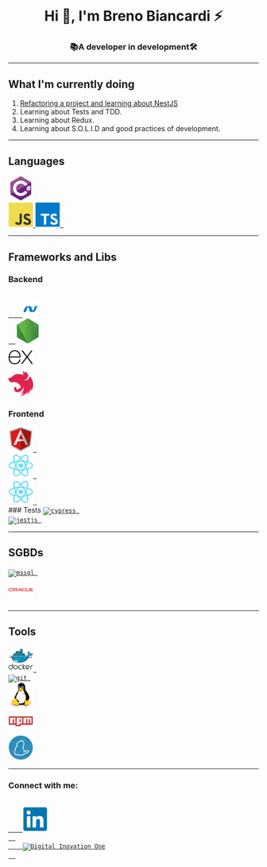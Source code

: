 <h1 align="center">Hi 🖖, I'm Breno Biancardi ⚡</h1>
<h3 align="center">📚A developer in development🛠</h3>

---

## What I'm currently doing

1. [Refactoring a project and learning about NestJS](https://github.com/brenobiancardi/Node-Angular-Endereco)
1. Learning about Tests and TDD.
1. Learning about Redux.
1. Learning about S.O.L.I.D and good practices of development.

---

## Languages

<a href="https://docs.microsoft.com/pt-br/dotnet/csharp/" target="_blank"  >
  <code><img height="50" src="https://raw.githubusercontent.com/devicons/devicon/master/icons/csharp/csharp-original.svg" alt="csharp"/>
</code> 
</a>
<a href="https://developer.mozilla.org/en-US/docs/Web/JavaScript" target="_blank" >
  <code><img height="50" src="https://raw.githubusercontent.com/devicons/devicon/master/icons/javascript/javascript-original.svg" alt="javascript"/></code> 
</a>
<a href="https://www.typescriptlang.org/" target="_blank"  >
  <code><img height="50" src="https://raw.githubusercontent.com/devicons/devicon/master/icons/typescript/typescript-original.svg" alt="typescript" /> 
</code> 
</a>

---

## Frameworks and Libs

### Backend

<a href="https://dotnet.microsoft.com/" target="_blank"  >
  <code>
    <img height="32" src="https://raw.githubusercontent.com/devicons/devicon/master/icons/dot-net/dot-net-original.svg" alt="dotnet" />
  </code> 
</a>
<a href="https://nodejs.org" target="_blank"  >
<code><img height="50" src="https://raw.githubusercontent.com/devicons/devicon/master/icons/nodejs/nodejs-original.svg" alt="nodejs"/>
</code>  </a>
<a href="https://expressjs.com" target="_blank"  >
<code><img height="50" src="https://raw.githubusercontent.com/devicons/devicon/master/icons/express/express-original.svg" alt="express" />
</code>  </a>
<a href="https://nodejs.org" target="_blank"  >
<code><img height="50" src="https://raw.githubusercontent.com/devicons/devicon/master/icons/nestjs/nestjs-plain.svg" alt="NestJS"/>
</code>  </a>

### Frontend


<a href="https://angular.io/" target="_blank" >
  <code><img height="50" src="https://raw.githubusercontent.com/devicons/devicon/master/icons/angularjs/angularjs-original.svg" alt="Angular" /> 
</code>  </a>
<a href="https://reactnative.dev/" target="_blank" >
  <code><img height="50" src="https://raw.githubusercontent.com/devicons/devicon/master/icons/react/react-original.svg" alt="reactnative" /> 
</code>  </a>
<a href="https://reactnative.dev/" target="_blank" >
  <code><img height="50" src="https://raw.githubusercontent.com/devicons/devicon/master/icons/react/react-original.svg" alt="react"/> 
</code>  </a>
### Tests

<a href="https://www.cypress.io" target="_blank" >
  <code><img height="50" src="https://raw.githubusercontent.com/simple-icons/simple-icons/6e46ec1fc23b60c8fd0d2f2ff46db82e16dbd75f/icons/cypress.svg" alt="cypress"/> 
</code>  </a>
<a href="https://jestjs.io/" target="_blank" >
  <code><img height="50" src="https://miro.medium.com/max/600/1*i37IyHf6vnhqWIA9osxU3w.png" alt="jestjs"/> 
</code>  </a>

---

## SGBDs

<a href="https://www.microsoft.com/en-us/sql-server" target="_blank" >  
  <code><img height="50" src="https://cdn.worldvectorlogo.com/logos/microsoft-sql-server.svg" alt="mssql" /> 
</code>  </a>
<a href="https://www.oracle.com/" target="_blank" >
  <code><img height="50" src="https://raw.githubusercontent.com/devicons/devicon/master/icons/oracle/oracle-original.svg" alt="oracle" />
</code>  </a>

---

## Tools

<a href="https://www.docker.com/" target="_blank" >
  <code><img height="50" src="https://raw.githubusercontent.com/devicons/devicon/master/icons/docker/docker-original-wordmark.svg" alt="docker" /> 
</code>  </a>
<a href="https://git-scm.com/" target="_blank" >
  <code><img height="50" src="https://www.vectorlogo.zone/logos/git-scm/git-scm-icon.svg" alt="git" /> 
</code>  </a>
<a href="https://www.linux.org/" target="_blank" >
  <code><img height="50" src="https://raw.githubusercontent.com/devicons/devicon/master/icons/linux/linux-original.svg" alt="linux" />
</code>  </a>
<a href="https://www.npmjs.com/" target="_blank" >
  <code><img height="50" src="https://raw.githubusercontent.com/devicons/devicon/master/icons/npm/npm-original-wordmark.svg" alt="NPM" />
</code>  </a>
<a href="https://yarnpkg.com/" target="_blank" >
  <code><img height="50" src="https://raw.githubusercontent.com/devicons/devicon/master/icons/yarn/yarn-original.svg" alt="yarn" />
</code>  </a>

---

### Connect with me:

<a href="https://www.linkedin.com/in/breno-biancardi/" target="_blank"  >
  <code>
    <img height="50" alt="Linkedin" src="https://raw.githubusercontent.com/devicons/devicon/master/icons/linkedin/linkedin-original.svg" />
  </code> 
</a>
<a href="https://web.digitalinnovation.one/users/brenobiancardi" target="_blank"  >
  <code>
    <img height="50" alt="Digital Inovation One" src="https://hermes.digitalinnovation.one/site/images/logo-white.png"/>
  </code>   
</a>
